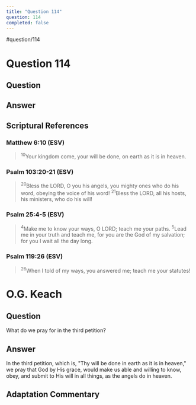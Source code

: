 ```yaml
---
title: "Question 114"
question: 114
completed: false
---
```

#question/114
# Question 114

## Question


## Answer


## Scriptural References
### Matthew 6:10 (ESV)
> <sup>10</sup>Your kingdom come, your will be done, on earth as it is in heaven.

### Psalm 103:20-21 (ESV)
> <sup>20</sup>Bless the LORD, O you his angels, you mighty ones who do his word, obeying the voice of his word!
> <sup>21</sup>Bless the LORD, all his hosts, his ministers, who do his will!

### Psalm 25:4-5 (ESV)
> <sup>4</sup>Make me to know your ways, O LORD; teach me your paths.
> <sup>5</sup>Lead me in your truth and teach me, for you are the God of my salvation; for you I wait all the day long.

### Psalm 119:26 (ESV)
> <sup>26</sup>When I told of my ways, you answered me; teach me your statutes!

# O.G. Keach
## Question
What do we pray for in the third petition?

## Answer
In the third petition, which is, "Thy will be done in earth as it is in heaven," we pray that God by His grace, would make us able and willing to know, obey, and submit to His will in all things, as the angels do in heaven.

## Adaptation Commentary
